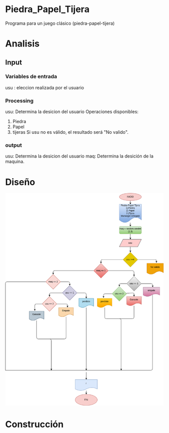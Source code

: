 # Piedra_Papel_Tijera
Programa para un juego clásico (piedra-papel-tijera)

# Analisis

## Input

### Variables de entrada 
usu : eleccion realizada por el usuario

### Processing
usu: Determina la desicion del usuario 
Operaciones disponibles:
1. Piedra
2. Papel
3. tijeras
Si usu no es válido, el resultado será "No valido".

### output
usu: Determina la desicion del usuario
maq: Determina la desición de la maquina.

# Diseño
![Diagrama de flujo](diagrama.png "Diagrama de fujo")
# Construcción

